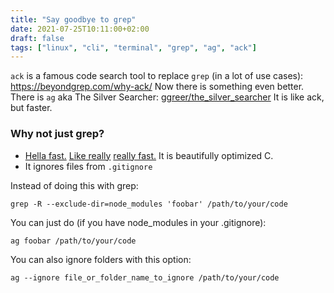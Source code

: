 ```yaml
---
title: "Say goodbye to grep"
date: 2021-07-25T10:11:00+02:00
draft: false
tags: ["linux", "cli", "terminal", "grep", "ag", "ack"]
---
```


`ack` is a famous code search tool to replace `grep` (in a lot of use cases): https://beyondgrep.com/why-ack/
Now there is something even better. There is `ag` aka The Silver Searcher: [ggreer/the_silver_searcher](https://github.com/ggreer/the_silver_searcher)
It is like ack, but faster.

### Why not just grep?

- [Hella fast.](https://github.com/ggreer/the_silver_searcher#whats-so-great-about-ag) [Like really](https://geoff.greer.fm/ag/speed/) [really fast.](https://github.com/ggreer/the_silver_searcher#how-is-it-so-fast) It is beautifully optimized C.
- It ignores files from `.gitignore`

Instead of doing this with grep:

```
grep -R --exclude-dir=node_modules 'foobar' /path/to/your/code
```

You can just do (if you have node_modules in your .gitignore):

```
ag foobar /path/to/your/code
```

You can also ignore folders with this option:

```
ag --ignore file_or_folder_name_to_ignore /path/to/your/code
```
